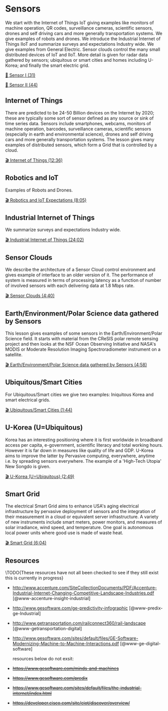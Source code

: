 # Sensors

We start with the Internet of Things IoT giving examples like monitors
of machine operation, QR codes, surveillance cameras, scientific
sensors, drones and self driving cars and more generally transportation
systems. We give examples of robots and drones. We introduce the
Industrial Internet of Things IIoT and summarize surveys and
expectations Industry wide. We give examples from General Electric.
Sensor clouds control the many small distributed devices of IoT and
IIoT. More detail is given for radar data gathered by sensors;
ubiquitous or smart cities and homes including U-Korea; and finally the
smart electric grid.

[:scroll: Sensor I
(31)](https://drive.google.com/open?id=0B8936_ytjfjmVXZCUnR3TnVMMFk)

[:scroll: Sensor II
(44)](https://drive.google.com/open?id=0B8936_ytjfjmelMwSUl6Q1lLV1k)

## Internet of Things

There are predicted to be 24-50 Billion devices on the Internet by 2020;
these are typically some sort of sensor defined as any source or sink of
time series data. Sensors include smartphones, webcams, monitors of
machine operation, barcodes, surveillance cameras, scientific sensors
(especially in earth and environmental science), drones and self driving
cars and more generally transportation systems. The lesson gives many
examples of distributed sensors, which form a Grid that is controlled by
a cloud.

[:clapper: Internet of Things
(12:36)](https://www.youtube.com/watch?v=0O0-mz-CWtQ)

## Robotics and IoT

Examples of Robots and Drones.

[:clapper: Robotics and IoT Expectations
(8:05)](https://www.youtube.com/watch?v=ABP0Yygw2Zg)

## Industrial Internet of Things

We summarize surveys and expectations Industry wide.

[:clapper: Industrial Internet of Things
(24:02)](https://www.youtube.com/watch?v=kxKzBfd62Og)

## Sensor Clouds

We describe the architecture of a Sensor Cloud control environment and
gives example of interface to an older version of it. The performance of
system is measured in terms of processing latency as a function of
number of involved sensors with each delivering data at 1.8 Mbps rate.

[:clapper: Sensor Clouds (4:40)](https://youtu.be/0egT1FsVGrU)

## Earth/Environment/Polar Science data gathered by Sensors

This lesson gives examples of some sensors in the
Earth/Environment/Polar Science field. It starts with material from the
CReSIS polar remote sensing project and then looks at the NSF Ocean
Observing Initiative and NASA's MODIS or Moderate Resolution Imaging
Spectroradiometer instrument on a satellite.

[:clapper: Earth/Environment/Polar Science data gathered by Sensors
(4:58)](https://youtu.be/CS2gX7axWfI)

## Ubiquitous/Smart Cities

For Ubiquitous/Smart cities we give two examples: Iniquitous Korea and
smart electrical grids.

[:clapper: Ubiquitous/Smart Cities (1:44)](https://youtu.be/MFFIItQ3SOo)

## U-Korea (U=Ubiquitous)

Korea has an interesting positioning where it is first worldwide in
broadband access per capita, e-government, scientific literacy and total
working hours. However it is far down in measures like quality of life
and GDP. U-Korea aims to improve the latter by Pervasive computing,
everywhere, anytime i.e. by spreading sensors everywhere. The example of
a 'High-Tech Utopia' New Songdo is given.

[:clapper: U-Korea (U=Ubiquitous)
(2:49)](https://www.youtube.com/watch?v=U38zWbSI2n4)

## Smart Grid

The electrical Smart Grid aims to enhance USA's aging electrical
infrastructure by pervasive deployment of sensors and the integration of
their measurement in a cloud or equivalent server infrastructure. A
variety of new instruments include smart meters, power monitors, and
measures of solar irradiance, wind speed, and temperature. One goal is
autonomous local power units where good use is made of waste heat.

[:clapper: Smart Grid
(6:04)](https://www.youtube.com/watch?v=UfEiIzaZzI8)

## Resources

\TODO{These resources have not all been checked to see if they still
  exist this is currently in progress}

-   <http://www.accenture.com/SiteCollectionDocuments/PDF/Accenture-Industrial-Internet-Changing-Competitive-Landscape-Industries.pdf> [@www-accenture-insight-industrial]
-   <http://www.gesoftware.com/ge-predictivity-infographic> [@www-predix-ge-Industrial]
-   <http://www.getransportation.com/railconnect360/rail-landscape> [@www-getransportation-digital]
-   <http://www.gesoftware.com/sites/default/files/GE-Software-Modernizing-Machine-to-Machine-Interactions.pdf> [@www-ge-digital-software]

    resources below do not exsit:
-   ~~<https://www.gesoftware.com/minds-and-machines>~~
-   ~~<https://www.gesoftware.com/predix>~~
-   ~~<https://www.gesoftware.com/sites/default/files/the-industrial-internet/index.html>~~
-   ~~<https://developer.cisco.com/site/eiot/discover/overview/>~~
